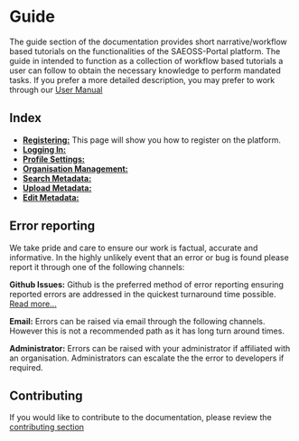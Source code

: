 # Guide
<!-- List all of the Functionalities in BRIEF detail here. This serves as a reference guide where the user manual goes into GREAT detail -->

The guide section of the documentation provides short narrative/workflow based tutorials on the functionalities of the SAEOSS-Portal platform. The guide in intended to function as a collection of workflow based tutorials a user can follow to obtain the necessary knowledge to perform mandated tasks. If you prefer a more detailed description, you may prefer to work through our [User Manual](../manual/index.md)

## Index

* **[Registering:](./registering.md)** This page will show you how to register on the platform.
* **[Logging In:](./logging-in.md)**
* **[Profile Settings:](./profile-management.md)**
* **[Organisation Management:](./organisation-management.md)**
* **[Search Metadata:](./search-metadata.md)**
* **[Upload Metadata:](./create-metadata.md)**
* **[Edit Metadata:](./edit-metadata.md)**

## Error reporting

We take pride and care to ensure our work is factual, accurate and informative. In the highly unlikely event that an error or bug is found please report it through one of the following channels:

**Github Issues:** Github is the preferred method of error reporting ensuring reported errors are addressed in the quickest turnaround time possible. [Read more...](opening-issues.md)

**Email:** Errors can be raised via email through the following channels. However this is not a recommended path as it has long turn around times.

<!-- we need permission to do this before implementing the mails

- info@kartoza.com
- example@sansa.cm
- example@saeonn.com -->

**Administrator:** Errors can be raised with your administrator if affiliated with an organisation. Administrators can escalate the the error to developers if required.

## Contributing

If you would like to contribute to the documentation, please review the [contributing section](../../about/contributing.md)
